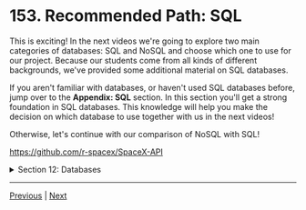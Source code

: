 # 153. Recommended Path: SQL

This is exciting! In the next videos we're going to explore two main categories of databases: SQL and NoSQL and choose which one to use for our project. Because our students come from all kinds of different backgrounds, we've provided some additional material on SQL databases.

If you aren't familiar with databases, or haven't used SQL databases before, jump over to the **Appendix: SQL** section. In this section you'll get a strong foundation in SQL databases. This knowledge will help you make the decision on which database to use together with us in the next videos!

Otherwise, let's continue with our comparison of NoSQL with SQL!

https://github.com/r-spacex/SpaceX-API

<details>
  <summary> Section 12: Databases </summary>

  - [Codebase: SpaceX-API](../src/s12_SpaceX-API/)

</details>

---

[Previous](./152_Introduction-to-Databases.md) | [Next](./154_Comparing-SQL-vs-NoSQL.md)